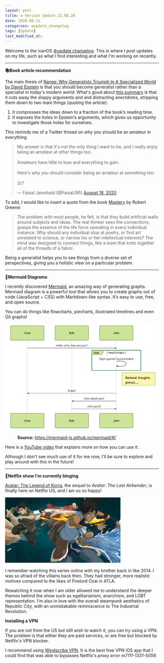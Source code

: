 ```yaml
---
layout: post
title: ⚙️ Version Update 21.08.20
date: 2020-08-21
categories: ⚙️update_changelog
tags: [Update]
last_modified_at:
---
```


Welcome to the ivanOS <u>⚙️update changelog</u>. This is where I post updates on my life, such as what I find interesting and what I'm working on recently.

---
**📚Book article recommendation**

The main thesis of [Range: Why Generalists Triumph In A Specialized World by David Epstein](https://www.goodreads.com/book/show/41795733-range) is that you should become generalist rather than a specialist in today's modern world. What's good about [this summary](https://commoncog.com/blog/range-book-summary/) is that it cuts away the sloppy arguments and and distracting anectdotes, stripping them down to two main things (quoting the article):

1. It compresses the ideas down to a fraction of the book’s reading time.
2. It exposes the holes in Epstein’s arguments, which gives us opportunity to investigate those holes for ourselves.

This reminds me of a Twitter thread on why you should be an amateur in everything.

<blockquote class="twitter-tweet tw-align-center" data-conversation="none"><p lang="en" dir="ltr">My answer is that it&#39;s not the only thing I want to be, and I really enjoy being an amateur at other things too.<br><br>Amateurs have little to lose and everything to gain.<br><br>Here&#39;s why you should consider being an amateur at something too:<br><br>3/7</p>&mdash; Faisal Jamshaid (@FaisalJ95) <a href="https://twitter.com/FaisalJ95/status/1295726498461122560?ref_src=twsrc%5Etfw">August 18, 2020</a></blockquote> <script async src="https://platform.twitter.com/widgets.js" charset="utf-8"></script>

To add, I would like to insert a quote from the book [Mastery](https://www.goodreads.com/book/show/13589182-mastery) by Robert Greene: 
>The problem with most people, he felt, is that they build artificial walls around subjects and ideas. The real thinker sees the connections, grasps the essence of the life force operating in every individual instance. Why should any individual stop at poetry, or find art unrelated to science, or narrow his or her intellectual interests? The mind was designed to connect things, like a loom that knits together all of the threads of a fabric.

Being a generalist helps you to see things from a diverse set of perspectives, giving you a holistic view on a particular problem.

---

<b>🧜Mermaid Diagrams</b>

I recently discovered [Mermaid](https://mermaid-js.github.io/mermaid/#/), an amazing way of generating graphs. Mermaid diagram is a powerful tool that allows you to create graphs out of code (JavaScript + CSS) with Markdown-like syntax. It’s easy to use, free, and open source. 

You can do things like flowcharts, piecharts, illustrated timelines and even Git graphs! 

<picture>
  <img src="/assets/mermaid-graph.png" class="img dark-mode-opacity">
  <figure>
    <figcaption><b>Source:</b> <a href="https://mermaid-js.github.io/mermaid/#/">https://mermaid-js.github.io/mermaid/#/</a></figcaption>
  </figure>
</picture>

Here is a [YouTube video](https://youtu.be/7_2IroEs6Is) that explains more on how you can use it.

Although I don't see much use of it for me now, I'll be sure to explore and play around with this in the future!

---

**🍿Netflix show I'm currently binging**

[Avatar: The Legend of Korra](https://en.wikipedia.org/wiki/The_Legend_of_Korra), the sequel to *Avatar: The Last Airbender*, is finally here on Netflix US, and I am so so happy!

<img src="/assets/lok.jpg" height="75%" width="75%" class="img dark-mode-opacity">

I remember watching this series online with my brother back in like 2014. I was so afraid of the villains back then. They had stronger, more realistic motives compared to the likes of Firelord Ozai in ATLA. 

Rewatching it now when I am older allowed me to understand the deeper themes behind the show such as egalitarianism, anarchism, and LGBT representation. I'm also in love with the overall steampunk aesthetics of Republic City, with an unmistakable reminiscence to The Industrial Revolution.

<b>Installing a VPN</b>

If you are not from the US but still wish to watch it, you can try using a VPN. The problem is that either they are paid services, or are free but blocked by Netflix's VPN blocker.

I recommend using [Windscribe VPN](https://windscribe.com/?friend=fr5b9puy). It is the best free VPN iOS app that I could find that was able to bypasses Netflix's _proxy error m7111-1331-5059_. 
